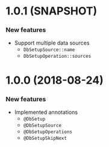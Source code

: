 # 1.0.1 (SNAPSHOT)
### New features
* Support multiple data sources
    * `DbSetupSource::name`
    * `DbSetupOperation::sources`

# 1.0.0 (2018-08-24)
### New features
* Implemented annotations
    * `@DbSetup`
    * `@DbSetupSource`
    * `@DbSetupOperations`
    * `@DbSetupSkipNext`